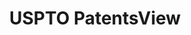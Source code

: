 ---
layout: default
bigquery: https://console.cloud.google.com/bigquery?p=patents-public-data&d=patentsview&page=dataset
citation: Attribution should be given to PatentsView for use, distribution, or derivative
  works.
code: https://github.com/CSSIP-AIR/PatentsView-Code-Snippets/
contributors: USPTO
cost: None
description: 'PatentsView includes US patent data including raw data (summaries, applications,
  pregrant applications), disambugations of inventors and assignees, and inventor
  gender estimates.  Also foreign priority data, # of figures and sheets, and government
  interest statements.'
documentation: https://patentsview.org/query/builder-faqs
last_edit: 04/06/2022, 13:16:16
location: https://patentsview.org/
maintained_by: USPTO
record_creation_timestamp: 12/2/2020 17:20:46
schema_fields:
- organization
- lname
- application_id
- citation_id
- country_transformed
- num_figures
- rule_47
- disclaimer_date
- state
- county
- designation
- series_code
- disamb_inventor_id_20200630
- main_group
- subsection_id
- withdrawn
- section
- classification_value
- rel_id
- group_id
- disamb_inventor_id_20191231
- term_extension
- subgroup
- text
- dependent
- rawassignee_id
- disamb_assignee_id_20181127
- mainclass_id
- status
- doc_type
- disamb_assignee_id_20200929
- _102_date
- section_id
- subclass
- state_fips
- type
- disamb_assignee_id_20191231
- subgroup_id
- group
- ipc_class
- disamb_assignee_id_20200331
- rawinventor_id
- latitude
- contract_award_number
- organization_id
- patent_id
- id
- _371_date
- disamb_assignee_id_20191008
- num_claims
- disamb_inventor_id_20171003
- name
- deceased
- term_grant
- exemplary
- variety
- title
- symbol_position
- rawlocation_id
- abstract
- gi_statement
- country
- category
- applicant_type
- category_id
- classification_level
- relkind
- classification_status
- level_two
- ipc_version_indicator
- lapse_of_patent
- latin_name
- disamb_inventor_id_20170307
- longitude
- publication_number
- field_id
- term_disclaimer
- disamb_inventor_id_20170808
- f102_date
- disamb_inventor_id_20191008
- disamb_assignee_id_20190820
- number
- subcategory_id
- level_one
- f371_date
- disamb_assignee_id_20190312
- inventor_id
- uuid
- level_three
- disamb_assignee_id_20200630
- city
- assignee_id
- classification_data_source
- county_fips
- male
- fname
- field_title
- disamb_inventor_id_20190312
- reldocno
- disamb_inventor_id_20181127
- sector_title
- date
- male_flag
- subclass_id
- disamb_inventor_id_20200331
- num_sheets
- kind
- location_id
- disamb_inventor_id_20200929
- sequence
- disamb_inventor_id_20180528
- role
- length
- latlong
- disamb_inventor_id_20171226
- filename
- name_first
- lawyer_id
- disamb_inventor_id_20190820
- disamb_inventor_id_20201229
- num
- name_last
- attribution_status
- action_date
- doctype
shortname: patentsview
tags:
- disambiguation
- United States
- gender
terms_of_use: Creative Commons Attribution 4.0 International License.
timeframe: 1963-1999
title: USPTO PatentsView
uuid: cf1780b1-e265-4e49-8d1d-83b9cfe0fd9a
---
